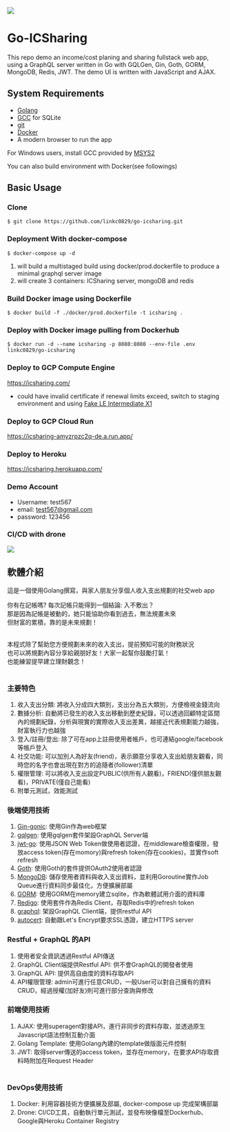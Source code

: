 <img src="https://github.com/linkc0829/go-icsharing/blob/master/golang+grqphql.png?raw=true" />

# Go-ICSharing
This repo demo an income/cost planing and sharing fullstack web app, using a GraphQL server written in Go with GQLGen, Gin, Goth, GORM, MongoDB, Redis, JWT. The demo UI is written with JavaScript and AJAX.


## System Requirements
* [Golang](https://golang.org/)
* [GCC](https://gcc.gnu.org/) for SQLite
* [git](https://git-scm.com/)
* [Docker](https://www.docker.com/)
* A modern browser to run the app

For Windows users, install GCC provided by [MSYS2](https://www.msys2.org/)

You can also build environment with Docker(see followings)

## Basic Usage

### Clone

`$ git clone https://github.com/linkc0829/go-icsharing.git`

### Deployment With docker-compose

`$ docker-compose up -d`

1. will build a multistaged build using docker/prod.dockerfile to produce a minimal graphql server image
2. will create 3 containers: ICSharing server, mongoDB and redis


### Build Docker image using Dockerfile

`$ docker build -f ./docker/prod.dockerfile -t icsharing .`


### Deploy with Docker image pulling from Dockerhub

`$ docker run -d --name icsharing -p 8080:8080 --env-file .env linkc0829/go-icsharing`


### Deploy to GCP Compute Engine
https://icsharing.com/
* could have invalid certificate if renewal limits exceed, switch to staging environment and using [Fake LE Intermediate X1](https://letsencrypt.org/certs/fakeleintermediatex1.pem)


### Deploy to GCP Cloud Run
https://icsharing-amyzrpzc2q-de.a.run.app/


### Deploy to Heroku
https://icsharing.herokuapp.com/


### Demo Account
* Username: test567
* email: test567@gmail.com
* password: 123456


### CI/CD with drone
<img src="https://github.com/linkc0829/go-icsharing/blob/master/droneScreenshot.png?raw=true" /><br>


## 軟體介紹

這是一個使用Golang撰寫，與家人朋友分享個人收入支出規劃的社交web app<br>

你有在記帳嗎? 每次記帳只能得到一個結論: 入不敷出？<br>
那是因為記帳是被動的，她只能協助你看到過去，無法規畫未來<br>
但財富的累積，靠的是未來規劃！<br><br>

本程式除了幫助您方便規劃未來的收入支出，提前預知可能的財務狀況<br>
也可以將規劃內容分享給親朋好友！大家一起幫你鼓勵打氣！<br>
也能練習提早建立理財觀念！<br><br>


### 主要特色
1. 收入支出分類: 將收入分成四大類別，支出分為五大類別，方便檢視金錢流向
2. 數據分析: 自動將已發生的收入支出移動到歷史紀錄，可以透過回顧特定區間內的規劃紀錄，分析與現實的實際收入支出差異，越接近代表規劃能力越強，財富執行力也越強
3. 登入/註冊/登出: 除了可在app上註冊使用者帳戶，也可連結google/facebook等帳戶登入
4. 社交功能: 可以加別人為好友(friend)，表示願意分享收入支出給朋友觀看，同時您的名字也會出現在對方的追隨者(follower)清單
5. 權限管理: 可以將收入支出設定PUBLIC(供所有人觀看)，FRIEND(僅供朋友觀看)，PRIVATE(僅自己能看)
6. 附單元測試，效能測試


### 後端使用技術
1. [Gin-gonic](https://github.com/gin-gonic/gin): 使用Gin作為web框架
2. [gqlgen](https://github.com/99designs/gqlgen): 使用gqlgen套件架設GraphQL Server端
3. [jwt-go](https://github.com/dgrijalva/jwt-go): 使用JSON Web Token做使用者認證，在middleware檢查權限，發放access token(存在momory)與refresh token(存在cookies)，並實作soft refresh
4. [Goth](https://github.com/markbates/goth): 使用Goth的套件提供OAuth2使用者認證
5. [MongoDB](https://go.mongodb.org/mongo-driver): 儲存使用者資料與收入支出資料，並利用Goroutine實作Job Queue進行資料同步最佳化，方便擴展部屬
6. [GORM](https://github.com/jinzhu/gorm): 使用GORM在memory建立sqlite，作為軟體試用介面的資料庫
7. [Redigo](https://github.com/gomodule/redigo): 使用套件作為Redis Client，存取Redis中的refresh token
8. [graphql](https://github.com/shurcooL/graphql): 架設GraphQL Client端，提供restful API
9. [autocert](https://golang.org/x/crypto/acme/autocert): 自動跟Let's Encrypt要求SSL憑證，建立HTTPS server


### Restful + GraphQL 的API
1. 使用者安全資訊透過Restful API傳送
2. GraphQL Client端提供Restful API: 供不會GraphQL的開發者使用
3. GraphQL API: 提供高自由度的資料存取API
4. API權限管理: admin可進行任意CRUD，一般User可以對自己擁有的資料CRUD，經過授權(加好友)則可進行部分查詢與修改


### 前端使用技術
1. AJAX: 使用superagent對接API，進行非同步的資料存取，並透過原生Javascript語法控制互動介面<br>
2. Golang Template: 使用Golang內建的template做版面元件控制<br>
3. JWT: 取得server傳送的access token，並存在memory，在要求API存取資料時附加在Request Header<br><br>


### DevOps使用技術
1. Docker: 利用容器技術方便擴展及部屬, docker-compose up 完成架構部屬
2. Drone: CI/CD工具，自動執行單元測試，並發布映像檔至Dockerhub、Google與Heroku Container Registry


